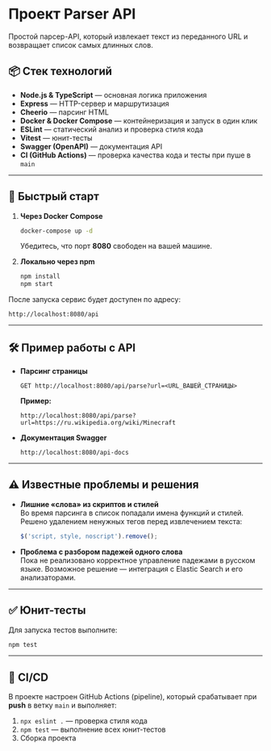 # Проект Parser API

Простой парсер-API, который извлекает текст из переданного URL и возвращает список самых длинных слов.

## 📦 Стек технологий

- **Node.js & TypeScript** — основная логика приложения  
- **Express** — HTTP-сервер и маршрутизация  
- **Cheerio** — парсинг HTML  
- **Docker & Docker Compose** — контейнеризация и запуск в один клик  
- **ESLint** — статический анализ и проверка стиля кода  
- **Vitest** — юнит-тесты  
- **Swagger (OpenAPI)** — документация API  
- **CI (GitHub Actions)** — проверка качества кода и тесты при пуше в `main`

---

## 🚀 Быстрый старт

1. **Через Docker Compose**  
   ```bash
   docker-compose up -d
   ```  
   Убедитесь, что порт **8080** свободен на вашей машине.

2. **Локально через npm**  
   ```bash
   npm install
   npm start
   ```

После запуска сервис будет доступен по адресу:

```
http://localhost:8080/api
```

---

## 🛠 Пример работы с API

- **Парсинг страницы**  
  ```
  GET http://localhost:8080/api/parse?url=<URL_ВАШЕЙ_СТРАНИЦЫ>
  ```  
  **Пример:**  
  ```
  http://localhost:8080/api/parse?url=https://ru.wikipedia.org/wiki/Minecraft
  ```

- **Документация Swagger**  
  ```
  http://localhost:8080/api-docs
  ```

---

## ⚠️ Известные проблемы и решения

- **Лишние «слова» из скриптов и стилей**  
  Во время парсинга в список попадали имена функций и стилей. Решено удалением ненужных тегов перед извлечением текста:
  ```js
  $('script, style, noscript').remove();
  ```
- **Проблема с разбором падежей одного слова**  
  Пока не реализовано корректное управление падежами в русском языке. Возможное решение — интеграция с Elastic Search и его анализаторами.

---

## ✅ Юнит-тесты

Для запуска тестов выполните:

```bash
npm test
```

---

## 🔧 CI/CD

В проекте настроен GitHub Actions (pipeline), который срабатывает при **push** в ветку `main` и выполняет:

1. `npx eslint .` — проверка стиля кода  
2. `npm test` — выполнение всех юнит-тестов  
3. Сборка проекта

